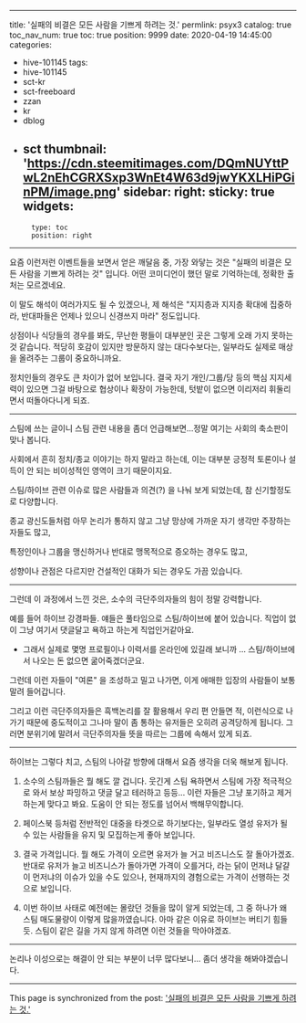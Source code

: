 
---
title: '실패의 비결은 모든 사람을 기쁘게 하려는 것.'
permlink: psyx3
catalog: true
toc_nav_num: true
toc: true
position: 9999
date: 2020-04-19 14:45:00
categories:
- hive-101145
tags:
- hive-101145
- sct-kr
- sct-freeboard
- zzan
- kr
- dblog
- sct
thumbnail: 'https://cdn.steemitimages.com/DQmNUYttPwL2nEhCGRXSxp3WnEt4W63d9jwYKXLHiPGinPM/image.png'
sidebar:
    right:
        sticky: true
widgets:
    -
        type: toc
        position: right
---


요즘 이런저런 이벤트들을 보면서 얻은 깨달음 중, 가장 와닿는 것은 "실패의 비결은 모든 사람을 기쁘게 하려는 것" 입니다. 어떤 코미디언이 했던 말로 기억하는데, 정확한 출처는 모르겠네요.

이 말도 해석이 여러가지도 될 수 있겠으나, 제 해석은 "지지층과 지지층 확대에 집중하라, 반대파들은 언제나 있으니 신경쓰지 마라" 정도입니다.

상점이나 식당들의 경우를 봐도, 무난한 평들이 대부분인 곳은 그렇게 오래 가지 못하는 것 같습니다. 적당히 호감이 있지만 방문하지 않는 대다수보다는, 일부라도 실제로 매상을 올려주는 그룹이 중요하니까요.

정치인들의 경우도 큰 차이가 없어 보입니다. 결국 자기 개인/그룹/당 등의 핵심 지지세력이 있으면 그걸 바탕으로 협상이나 확장이 가능한데, 텃밭이 없으면 이리저리 휘둘리면서 떠돌아다니게 되죠.

---

스팀에 쓰는 글이니 스팀 관련 내용을 좀더 언급해보면...정말 여기는 사회의 축소판이 맞나 봅니다. 

사회에서 흔히 정치/종교 이야기는 하지 말라고 하는데, 이는 대부분 긍정적 토론이나 설득이 안 되는 비이성적인 영역이 크기 때문이지요. 

스팀/하이브 관련 이슈로 많은 사람들과 의견(?) 을 나눠 보게 되었는데, 참 신기할정도로 다양합니다.

종교 광신도들처럼 아무 논리가 통하지 않고 그냥 망상에 가까운 자기 생각만 주장하는 자들도 많고,

특정인이나 그룹을 맹신하거나 반대로 맹목적으로 증오하는 경우도 많고,

성향이나 관점은 다르지만 건설적인 대화가 되는 경우도 가끔 있습니다.

---

그런데 이 과정에서 느낀 것은, 소수의 극단주의자들의 힘이 정말 강력합니다. 

예를 들어 하이브 강경파들. 얘들은 풀타임으로 스팀/하이브에 붙어 있습니다. 직업이 없이 그냥 여기서 댓글달고 욕하고 하는게 직업인거같아요.

* 그래서 실제로 몇명 프로필이나 이력서를 온라인에 있길래 보니까 ... 스팀/하이브에서 나오는 돈 없으면 굶어죽겠더군요. 

그런데 이런 자들이 "여론" 을 조성하고 밀고 나가면, 이게 애매한 입장의 사람들이 보통 말려 들어갑니다. 

그리고 이런 극단주의자들은 흑백논리를 잘 활용해서 우리 편 안들면 적, 이런식으로 나가기 때문에 중도적이고 그나마 말이 좀 통하는 유저들은 오히려 공격당하게 됩니다. 그러면 분위기에 말려서 극단주의자들 뜻을 따르는 그룹에 속해서 있게 되죠. 

---

하이브는 그렇다 치고, 스팀의 나아갈 방향에 대해서 요즘 생각을 더욱 해보게 됩니다.

1. 소수의 스팀까들은 뭘 해도 깔 겁니다. 웃긴게 스팀 욕하면서 스팀에 가장 적극적으로 와서 보상 파밍하고 댓글 달고 테러하고 등등... 이런 자들은 그냥 포기하고 제거하는게 맞다고 봐요. 도움이 안 되는 정도를 넘어서 백해무익합니다.

2. 페이스북 등처럼 전반적인 대중을 타겟으로 하기보다는, 일부라도 열성 유저가 될 수 있는 사람들을 유지 및 모집하는게 좋아 보입니다. 

3. 결국 가격입니다. 뭘 해도 가격이 오르면 유저가 늘 거고 비즈니스도 잘 돌아가겠죠. 반대로 유저가 늘고 비즈니스가 돌아가면 가격이 오를거다, 라는 닭이 먼저냐 달걀이 먼저냐의 이슈가 있을 수도 있으나, 현재까지의 경험으로는 가격이 선행하는 것으로 보입니다.

4. 이번 하이브 사태로 예전에는 몰랐던 것들을 많이 알게 되었는데, 그 중 하나가 왜 스팀 매도물량이 이렇게 많을까였습니다. 아마 같은 이유로 하이브는 버티기 힘들듯. 스팀이 같은 길을 가지 않게 하려면 이런 것들을 막아야겠죠.

---

논리나 이성으로는 해결이 안 되는 부분이 너무 많다보니... 좀더 생각을 해봐야겠습니다.

- - -

This page is synchronized from the post: ['실패의 비결은 모든 사람을 기쁘게 하려는 것.'](https://steemit.com/@glory7/psyx3)
